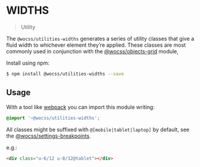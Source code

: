 # WIDTHS

> Utility

The `@wocss/utilities-widths` generates a series of utility classes that give a fluid width to whichever element they’re applied. These classes are most commonly used in conjunction with the [@wocss/objects-grid](https://github.com/wocss/wocss/tree/master/packages/objects.grid#readme) module,

Install using npm:

```sh
$ npm install @wocss/utilities-widths --save
```

## Usage

With a tool like [webpack](https://webpack.github.io/) you can import this module writing:

```scss
@import '~@wocss/utilities-widths';
```

All classes might be suffixed with `@[mobile|tablet|laptop]` by default, see the [@wocss/settings-breakpoints](https://github.com/wocss/wocss/tree/master/packages/settings.breakpoints#readme).

e.g.:

```html
<div class="u-6/12 u-8/12@tablet"></div>
```
